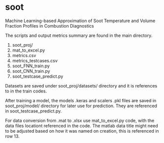# soot
Machine Learning-based Approximation of Soot Temperature and Volume Fraction Profiles in Combustion Diagnostics

The scripts and output metrics summary are found in the main directory.
1. soot_proj/
2. mat_to_excel.py
3. metrics.csv
4. metrics_testcases.csv
5. soot_FNN_train.py
6. soot_CNN_train.py
7. soot_testcase_predict.py
		
Datasets are saved under soot_proj/datasets/ directory and it is references to in the train codes.

After training a model, the models .keras and scalers .pkl files are saved in soot_proj/model/ directory for later use for prediction. They are referenced in soot_testcase_predict.py.

For data conversion from .mat to .xlsx use mat_to_excel.py code, with the data files locationt referenced in the code.
The matlab data title might need to be adjusted based on how it was named on creation, this is referenced in row 13.
